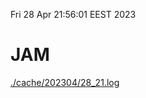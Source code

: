 Fri 28 Apr 21:56:01 EEST 2023
# JAM
<a href='./cache/202304/28_21.log'>./cache/202304/28_21.log</a>
